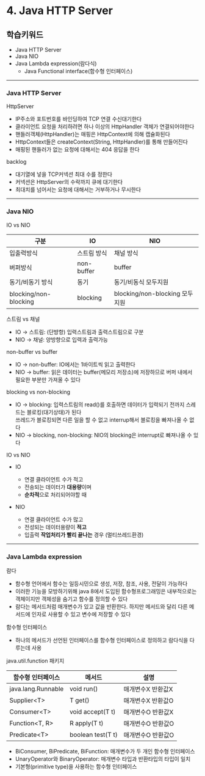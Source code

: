 # 4. Java HTTP Server

## 학습키워드

- Java HTTP Server
- Java NIO
- Java Lambda expression(람다식)
  - Java Functional interface(함수형 인터페이스)

---

### Java HTTP Server

HttpServer

- IP주소와 포트번호를 바인딩하여 TCP 연결 수신대기한다
- 클라이언트 요청을 처리하려면 하나 이상의 HttpHandler 객체가 연결되어야한다
- 핸들러객체(HttpHandler)는 매핑은 HttpContext에 의해 캡슐화된다
- HttpContext들은 createContext(String, HttpHandler)를 통해 만들어진다
- 매핑된 핸들러가 없는 요청에 대해서는 404 응답을 한다

backlog

- 대기열에 넣을 TCP커넥션 최대 수를 정한다
- 커넥션은 HttpServer의 수락까지 큐에 대기한다
- 최대치를 넘어서는 요청에 대해서는 거부하거나 무시한다

---

### Java NIO

IO vs NIO

|구분|IO|NIO|
|---|---|---|
|입출력방식|스트림 방식|채널 방식|
|버퍼방식|non-buffer|buffer|
|동기/비동기 방식|동기|동기/비동식 모두지원|
|blocking/non-blocking|blocking|blocking/non-blocking 모두지원|

스트림 vs 채널

- IO -> 스트림: (단뱡항) 입력스트림과 출력스트림으로 구분
- NIO -> 채널: 양방향으로 입력과 출력가능

non-buffer vs buffer

- IO -> non-buffer: IO에서는 1바이트씩 읽고 출력한다
- NIO -> buffer: 읽은 데이터는 buffer(메모리 저장소)에 저장하므로
버퍼 내에서 필요한 부분만 가져올 수 있다

blocking vs non-blocking

- IO -> blocking: 입력스트림의 read()를 호출하면 데이터가 입력되기 전까지
스레드는 블로킹(대기상태)가 된다  
  쓰레드가 블로킹되면 다른 일을 할 수 없고 interrup해서 블로킹을 빠져나올 수 없다
- NIO -> blocking, non-blocking: NIO의 blocking은 interrupt로 빠져나올 수 있다

IO vs NIO

- IO

  - 연결 클라이언트 수가 적고
  - 전송되는 데이터가 **대용량**이며
  - **순차적**으로 처리되어야할 때
- NIO
  
  - 연결 클라이언트 수가 많고
  - 전성되는 데이터용량이 **적고**
  - 입출력 **작업처리가 빨리 끝나는** 경우 (멀티쓰레드환경)

---

### Java Lambda expression

람다

- 함수형 언어에서 함수는 일등시민으로 생성, 저장, 참조, 사용, 전달이 가능하다
- 이러한 기능을 모방하기위해 java 8에서 도입된 함수형프로그래밍은 내부적으로는 객체이지만 객체성을 숨기고 함수를 정의할 수 있다
- 람다는 메서드처럼 매개변수가 있고 값을 반환한다. 하지만 메서드와 달리 다른 메서드에 인자로 사용할 수 있고 변수에 저장할 수 있다

함수형 인터페이스

- 하나의 메서드가 선언된 인터페이스를 함수형 인터페이스로 정의하고 람다식을 다루는데 사용

java.util.function 패키지

|함수형 인터페이스|메서드|설명|
|---|---|---|
|java.lang.Runnable|void run()|매개변수X 반환값X|
|Supplier&lt;T&gt;|T get()|매개변수X 반환값O|
|Consumer&lt;T&gt;|void accept(T t)|매개변수O 반환값X|
|Function&lt;T, R&gt;|R apply(T t)|매개변수O 반환값O|
|Predicate&lt;T&gt;|boolean test(T t)|매개변수O 반환값O|

- BiConsumer, BiPredicate, BiFunction: 매개변수가 두 개인 함수형 인터페이스
- UnaryOperator와 BinaryOperator: 매개변수 타입과 반환타입의 타입이 일치
- 기본형(primitive type)을 사용하는 함수형 인터페이스  
